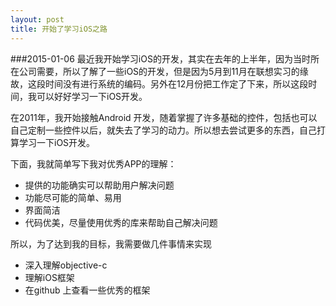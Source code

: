 ```yaml
---
layout: post 
title: 开始了学习iOS之路
---
```

###2015-01-06
最近我开始学习iOS的开发，其实在去年的上半年，因为当时所在公司需要，所以了解了一些iOS的开发，但是因为5月到11月在联想实习的缘故，这段时间没有进行系统的编码。另外在12月份把工作定了下来，所以这段时间，我可以好好学习一下iOS开发。

在2011年，我开始接触Android 开发，随着掌握了许多基础的控件，包括也可以自己定制一些控件以后，就失去了学习的动力。所以想去尝试更多的东西，自己打算学习一下iOS开发。

下面，我就简单写下我对优秀APP的理解：    
- 提供的功能确实可以帮助用户解决问题  
- 功能尽可能的简单、易用  
- 界面简洁  
- 代码优美，尽量使用优秀的库来帮助自己解决问题  

所以，为了达到我的目标，我需要做几件事情来实现  
- 深入理解objective-c  
- 理解iOS框架  
- 在github 上查看一些优秀的框架  
